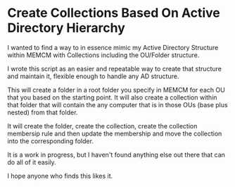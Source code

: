 # Create Collections Based On Active Directory Hierarchy

I wanted to find a way to in essence mimic my Active Directory Structure within MEMCM with Collections including the OU/Folder structure.

I wrote this script as an easier and repeatable way to create that structure and maintain it, flexible enough to handle any AD structure.

This will create a folder in a root folder you specify in MEMCM for each OU that you based on the starting point. It will also create a collection within that folder that will contain the any computer that is in those OUs (base plus nested) from that folder.

It will create the folder, create the collection, create the collection membersip rule and then update the membership and move the collection into the corresponding folder.

It is a work in progress, but I haven't found anything else out there that can do all of it easily.

I hope anyone who finds this likes it.
